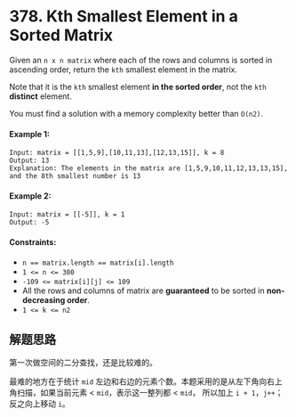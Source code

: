 # 378. Kth Smallest Element in a Sorted Matrix

Given an `n x n matrix` where each of the rows and columns is sorted in ascending order, return the `kth` smallest element in the matrix.

Note that it is the `kth` smallest element **in the sorted order**, not the `kth` **distinct** element.

You must find a solution with a memory complexity better than `O(n2)`.

 

#### Example 1:

```
Input: matrix = [[1,5,9],[10,11,13],[12,13,15]], k = 8
Output: 13
Explanation: The elements in the matrix are [1,5,9,10,11,12,13,13,15], and the 8th smallest number is 13
```

#### Example 2:

```
Input: matrix = [[-5]], k = 1
Output: -5
``` 

#### Constraints:

+ `n == matrix.length == matrix[i].length`
+ `1 <= n <= 300`
+ `-109 <= matrix[i][j] <= 109`
+ All the rows and columns of matrix are **guaranteed** to be sorted in **non-decreasing order**.
+ `1 <= k <= n2`

## 解题思路

第一次做空间的二分查找，还是比较难的。

最难的地方在于统计 `mid` 左边和右边的元素个数。本题采用的是从左下角向右上角扫描，如果当前元素 < `mid`，表示这一整列都 < `mid`， 所以加上 `i + 1`，`j++`；反之向上移动 `i`。
